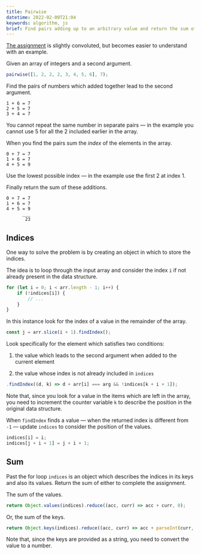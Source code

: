```yaml
---
title: Pairwise
datetime: 2022-02-09T21:04
keywords: algorithm, js
brief: Find pairs adding up to an arbitrary value and return the sum of their position in the input array.
---
```


[The assignment](https://www.freecodecamp.org/learn/coding-interview-prep/algorithms/pairwise) is slightly convoluted, but becomes easier to understand with an example.

Given an array of integers and a second argument.

```js
pairwise([1, 2, 2, 2, 3, 4, 5, 6], 7);
```

Find the pairs of numbers which added together lead to the second argument.

```text
1 + 6 = 7
2 + 5 = 7
3 + 4 = 7
```

You cannot repeat the same number in separate pairs — in the example you cannot use 5 for all the 2 included earlier in the array.

When you find the pairs sum the _index_ of the elements in the array.

```text
0 + 7 = 7
1 + 6 = 7
4 + 5 = 9
```

Use the lowest possible index — in the example use the first 2 at index 1.

Finally return the sum of these additions.

```text
0 + 7 = 7
1 + 6 = 7
4 + 5 = 9
      ___
       23
```

## Indices

One way to solve the problem is by creating an object in which to store the indices.

The idea is to loop through the input array and consider the index `i` if not already present in the data structure.

```js
for (let i = 0; i < arr.length - 1; i++) {
	if (!indices[i]) {
		// ...
	}
}
```

In this instance look for the index of a value in the remainder of the array.

```js
const j = arr.slice(i + 1).findIndex();
```

Look specifically for the element which satisfies two conditions:

1. the value which leads to the second argument when added to the current element

2. the value whose index is not already included in `indices`

```js
.findIndex((d, k) => d + arr[i] === arg && !indices[k + i + 1]);
```

Note that, since you look for a value in the items which are left in the array, you need to increment the counter variable `k` to describe the position in the original data structure.

When `findIndex` finds a value — when the returned index is different from `-1` — update `indices` to consider the position of the values.

```js
indices[i] = i;
indices[j + i + 1] = j + i + 1;
```

## Sum

Past the for loop `indices` is an object which describes the indices in its keys and also its values. Return the sum of either to complete the assignment.

The sum of the values.

```js
return Object.values(indices).reduce((acc, curr) => acc + curr, 0);
```

Or, the sum of the keys. 

```js
return Object.keys(indices).reduce((acc, curr) => acc + parseInt(curr, 10), 0);
```

Note that, since the keys are provided as a string, you need to convert the value to a number.
